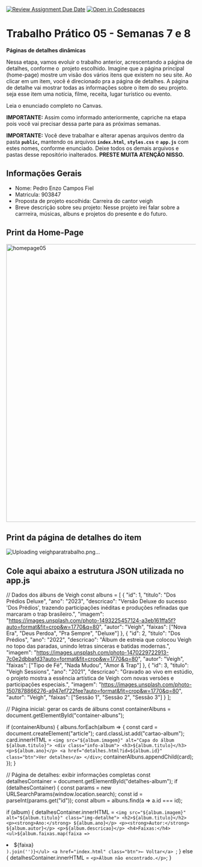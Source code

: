 [![Review Assignment Due Date](https://classroom.github.com/assets/deadline-readme-button-22041afd0340ce965d47ae6ef1cefeee28c7c493a6346c4f15d667ab976d596c.svg)](https://classroom.github.com/a/KZhXwLZL)
[![Open in Codespaces](https://classroom.github.com/assets/launch-codespace-2972f46106e565e64193e422d61a12cf1da4916b45550586e14ef0a7c637dd04.svg)](https://classroom.github.com/open-in-codespaces?assignment_repo_id=20650000)
# Trabalho Prático 05 - Semanas 7 e 8

**Páginas de detalhes dinâmicas**

Nessa etapa, vamos evoluir o trabalho anterior, acrescentando a página de detalhes, conforme o  projeto escolhido. Imagine que a página principal (home-page) mostre um visão dos vários itens que existem no seu site. Ao clicar em um item, você é direcionado pra a página de detalhes. A página de detalhe vai mostrar todas as informações sobre o item do seu projeto. seja esse item uma notícia, filme, receita, lugar turístico ou evento.

Leia o enunciado completo no Canvas. 

**IMPORTANTE:** Assim como informado anteriormente, capriche na etapa pois você vai precisar dessa parte para as próximas semanas. 

**IMPORTANTE:** Você deve trabalhar e alterar apenas arquivos dentro da pasta **`public`,** mantendo os arquivos **`index.html`**, **`styles.css`** e **`app.js`** com estes nomes, conforme enunciado. Deixe todos os demais arquivos e pastas desse repositório inalterados. **PRESTE MUITA ATENÇÃO NISSO.**

## Informações Gerais

- Nome: Pedro Enzo Campos Fiel
- Matricula: 903847
- Proposta de projeto escolhida: Carreira do cantor veigh
- Breve descrição sobre seu projeto: Nesse projeto irei falar sobre a carrreira, músicas, albuns e projetos do presente e do futuro.

## Print da Home-Page

<img width="1419" height="738" alt="homepage05" src="https://github.com/user-attachments/assets/7da26e16-eb31-4f0b-a469-41e3174e1426" />


## Print da página de detalhes do item
![Uploading veighparatrabalho.png…]()


## Cole aqui abaixo a estrutura JSON utilizada no app.js
// Dados dos álbuns de Veigh
const albuns = [
  {
    "id": 1,
    "titulo": "Dos Prédios Deluxe",
    "ano": "2023",
    "descricao": "Versão Deluxe do sucesso 'Dos Prédios', trazendo participações inéditas e produções refinadas que marcaram o trap brasileiro.",
    "imagem": "https://images.unsplash.com/photo-1493225457124-a3eb161ffa5f?auto=format&fit=crop&w=1770&q=80",
    "autor": "Veigh",
    "faixas": ["Nova Era", "Deus Perdoa", "Pra Sempre", "Deluxe"]
  },
  {
    "id": 2,
    "titulo": "Dos Prédios",
    "ano": "2022",
    "descricao": "Álbum de estreia que colocou Veigh no topo das paradas, unindo letras sinceras e batidas modernas.",
    "imagem": "https://images.unsplash.com/photo-1470229722913-7c0e2dbbafd3?auto=format&fit=crop&w=1770&q=80",
    "autor": "Veigh",
    "faixas": ["Tipo de Fé", "Nada Mudou", "Amor & Trap"]
  },
  {
    "id": 3,
    "titulo": "Veigh Sessions",
    "ano": "2021",
    "descricao": "Gravado ao vivo em estúdio, o projeto mostra a essência artística de Veigh com novas versões e participações especiais.",
    "imagem": "https://images.unsplash.com/photo-1507878866276-a947ef722fee?auto=format&fit=crop&w=1770&q=80",
    "autor": "Veigh",
    "faixas": ["Sessão 1", "Sessão 2", "Sessão 3"]
  }
];

// Página inicial: gerar os cards de álbuns
const containerAlbuns = document.getElementById("container-albuns");

if (containerAlbuns) {
  albuns.forEach(album => {
    const card = document.createElement("article");
    card.classList.add("cartao-album");
    card.innerHTML = `
      <img src="${album.imagem}" alt="Capa do álbum ${album.titulo}">
      <div class="info-album">
        <h3>${album.titulo}</h3>
        <p>${album.ano}</p>
        <a href="detalhes.html?id=${album.id}" class="btn">Ver detalhes</a>
      </div>
    `;
    containerAlbuns.appendChild(card);
  });
}

// Página de detalhes: exibir informações completas
const detalhesContainer = document.getElementById("detalhes-album");
if (detalhesContainer) {
  const params = new URLSearchParams(window.location.search);
  const id = parseInt(params.get("id"));
  const album = albuns.find(a => a.id === id);

  if (album) {
    detalhesContainer.innerHTML = `
      <img src="${album.imagem}" alt="${album.titulo}" class="img-detalhe">
      <h2>${album.titulo}</h2>
      <p><strong>Ano:</strong> ${album.ano}</p>
      <p><strong>Autor:</strong> ${album.autor}</p>
      <p>${album.descricao}</p>
      <h4>Faixas:</h4>
      <ul>${album.faixas.map(faixa => `<li>${faixa}</li>`).join('')}</ul>
      <a href="index.html" class="btn">← Voltar</a>
    `;
  } else {
    detalhesContainer.innerHTML = `<p>Álbum não encontrado.</p>`;
  }
